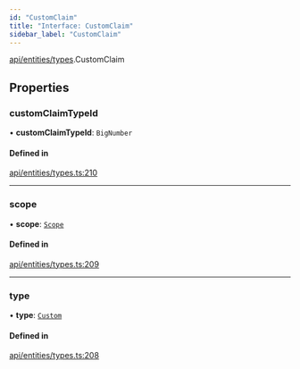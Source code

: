 ```yaml
---
id: "CustomClaim"
title: "Interface: CustomClaim"
sidebar_label: "CustomClaim"
---
```


[api/entities/types](../../../../../modules/API/Entities/Types/Types.md).CustomClaim

## Properties

### customClaimTypeId

• **customClaimTypeId**: `BigNumber`

#### Defined in

[api/entities/types.ts:210](https://github.com/PolymeshAssociation/polymesh-sdk/blob/fe2e6dd1d/src/api/entities/types.ts#L210)

___

### scope

• **scope**: [`Scope`](../Scope/Scope.md)

#### Defined in

[api/entities/types.ts:209](https://github.com/PolymeshAssociation/polymesh-sdk/blob/fe2e6dd1d/src/api/entities/types.ts#L209)

___

### type

• **type**: [`Custom`](../../../../../enums/API/Entities/Types/ClaimType/ClaimType.md#custom)

#### Defined in

[api/entities/types.ts:208](https://github.com/PolymeshAssociation/polymesh-sdk/blob/fe2e6dd1d/src/api/entities/types.ts#L208)
